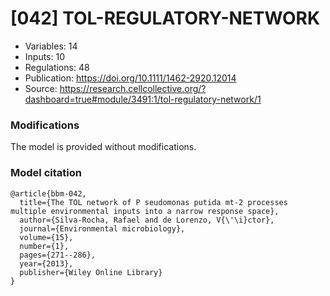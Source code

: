 # \[042\] TOL-REGULATORY-NETWORK

 - Variables: 14
 - Inputs: 10
 - Regulations: 48
 - Publication: https://doi.org/10.1111/1462-2920.12014
 - Source: https://research.cellcollective.org/?dashboard=true#module/3491:1/tol-regulatory-network/1


### Modifications

The model is provided without modifications.

### Model citation

```
@article{bbm-042,
  title={The TOL network of P seudomonas putida mt-2 processes multiple environmental inputs into a narrow response space},
  author={Silva-Rocha, Rafael and de Lorenzo, V{\'\i}ctor},
  journal={Environmental microbiology},
  volume={15},
  number={1},
  pages={271--286},
  year={2013},
  publisher={Wiley Online Library}
}
```

